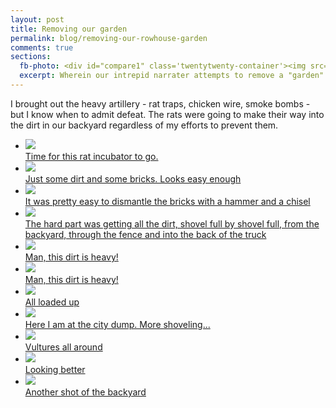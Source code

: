 ```yaml
---
layout: post
title: Removing our garden
permalink: blog/removing-our-rowhouse-garden
comments: true
sections:
  fb-photo: <div id="compare1" class='twentytwenty-container'><img src="/assets/images/garden/1.jpg"><img src="/assets/images/garden/10.jpg"></div>
  excerpt: Wherein our intrepid narrater attempts to remove a "garden" from a Baltimore rowhouse.
---
```


<p>
I brought out the heavy artillery - rat traps, chicken wire, smoke bombs - but I know when to admit defeat. The rats were going to make their way into the dirt in our backyard regardless of my efforts to prevent them. 
</p>

<ul class="g">
  <li>
    <a href="/assets/images/garden/1.jpg"><img src="/assets/images/garden/1.jpg">
      <div class="caption">Time for this rat incubator to go.</div>
    </a>
    
  </li>
  <li>
    <a title="Just some dirt and some bricks. Looks easy enough" href="/assets/images/garden/2.jpg"><img src="/assets/images/garden/2.jpg">
    <div class="caption">Just some dirt and some bricks. Looks easy enough</div>
    </a>
    
  </li>
  <li>
    <a title="It was pretty easy to dismantle the bricks with a hammer and a chisel" href="/assets/images/garden/3.jpg"><img src="/assets/images/garden/3.jpg">
    <div class="caption">It was pretty easy to dismantle the bricks with a hammer and a chisel</div>
    </a>
    
  </li>
  <li>
    <a title="The hard part was getting all the dirt, shovel full by shovel full, from the backyard, through the fence and into the back of the truck" href="/assets/images/garden/4.jpg"><img src="/assets/images/garden/4.jpg">
    <div class="caption">The hard part was getting all the dirt, shovel full by shovel full, from the backyard, through the fence and into the back of the truck</div>
    </a>
    
  </li>
  <li>
    <a title="Man, this dirt is heavy!" href="/assets/images/garden/5.jpg"><img src="/assets/images/garden/5.jpg">
    <div class="caption">Man, this dirt is heavy!</div>
    </a>
    
  </li>
  <li>
    <a title="Man, this dirt is heavy!" href="/assets/images/garden/5.jpg"><img src="/assets/images/garden/5.jpg">
    <div class="caption">Man, this dirt is heavy!</div>
    </a>
    
  </li>
  <li>
    <a title="All loaded up" href="/assets/images/garden/6.jpg"><img src="/assets/images/garden/6.jpg">
    <div class="caption">All loaded up</div>
    </a>
    
  </li>
  <li>
    <a title="Here I am at the city dump. More shoveling..." href="/assets/images/garden/7.jpg"><img src="/assets/images/garden/7.jpg">
    <div class="caption">Here I am at the city dump. More shoveling...</div>
    </a>
    
  </li>
  <li>
    <a title="Vultures all around" href="/assets/images/garden/8.jpg"><img src="/assets/images/garden/8.jpg">
    <div class="caption">Vultures all around</div>
    </a>
    
  </li>
  <li>
    <a title="Looking better" href="/assets/images/garden/9.jpg"><img src="/assets/images/garden/9.jpg">
    <div class="caption">Looking better</div>
    </a>
    
  </li>
  <li>
    <a title="Another shot of the backyard" href="/assets/images/garden/10.jpg"><img src="/assets/images/garden/10.jpg">
    <div class="caption">Another shot of the backyard</div>
    </a>
  </li>
</ul>



